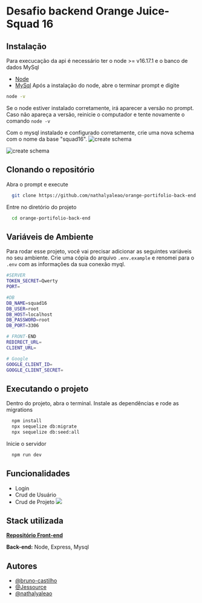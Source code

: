 
# Desafio backend Orange Juice- Squad 16



## Instalação
Para execucação da api é necessário ter o node >= v16.17.1 e o banco de dados MySql
- [Node](https://nodejs.org/en)
- [MySql](https://dev.mysql.com/downloads/)
Após a instalação do node, abre o terminar prompt e digite
```bash
node -v
```
Se o node estiver instalado corretamente, irá aparecer a versão no prompt. Caso não apareça a versão, reinicie o computador e tente novamente o comando ```node -v```

Com o mysql instalado e configurado corretamente, crie uma nova schema com o nome da base "squad16".
![create schema](https://raw.githubusercontent.com/nathalyaleao/orange-portifolio-back-end/main/src/docs/mysqlScreen2.png)

![create schema](https://raw.githubusercontent.com/nathalyaleao/orange-portifolio-back-end/main/src/docs/mysqlScreen.png)
## Clonando o repositório
Abra o prompt e execute

```bash
  git clone https://github.com/nathalyaleao/orange-portifolio-back-end.git
```

Entre no diretório do projeto

```bash
  cd orange-portifolio-back-end
```


## Variáveis de Ambiente

Para rodar esse projeto, você vai precisar adicionar as seguintes variáveis no seu ambiente. Crie uma cópia do arquivo ```.env.example``` e renomei para o ```.env``` com as informações da sua conexão myql.

```bash
#SERVER
TOKEN_SECRET=Qwerty
PORT=

#DB
DB_NAME=squad16
DB_USER=root
DB_HOST=localhost
DB_PASSWORD=root
DB_PORT=3306

# FRONT-END
REDIRECT_URL=
CLIENT_URL=

# Google
GOOGLE_CLIENT_ID=
GOOGLE_CLIENT_SECRET=

```


## Executando o projeto
Dentro do projeto, abra o terminal. Instale as dependências e rode as migrations

```bash
  npm install
  npx sequelize db:migrate
  npx sequelize db:seed:all
```

Inicie o servidor

```bash
  npm run dev
```
## Funcionalidades

- Login
- Crud de Usuário
- Crud de Projeto
![](https://raw.githubusercontent.com/nathalyaleao/orange-portifolio-back-end/main/src/docs/modelagem.png)


## Stack utilizada

[**Repositório Front-end**](https://github.com/bruno-castilho/orange-portfolio-front-end) 

**Back-end:** Node, Express, Mysql


## Autores

- [@bruno-castilho](https://github.com/bruno-castilho)
- [@Jessource](https://github.com/Jessource)
- [@nathalyaleao](https://github.com/nathalyaleao)
